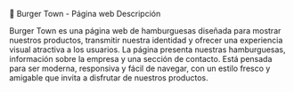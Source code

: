 🍔 Burger Town - Página web
Descripción

Burger Town es una página web de hamburguesas diseñada para mostrar nuestros productos, transmitir nuestra identidad y ofrecer una experiencia visual atractiva a los usuarios. La página presenta nuestras hamburguesas, información sobre la empresa y una sección de contacto. Está pensada para ser moderna, responsiva y fácil de navegar, con un estilo fresco y amigable que invita a disfrutar de nuestros productos.
